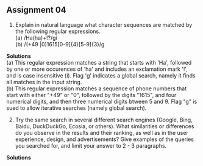 ## Assignment 04


1. Explain in natural language what character sequences are matched by the following regular expressions.<br>
(a) /Ha(ha)+!?/gi <br>
(b) /(\+49 |0)1615[0-9]{4}[5-9]{3}/g <br>

**Solutions** <br>
(a) This regular expression matches a string that starts with 'Ha', followed by one or more occurences of 'ha' and includes an exclamation mark '!', and is case insensitive (i). Flag 'g' indicates a global search, namely it finds all matches in the input string. <br>
(b) This regular expression matches a sequence of phone numbers that start with either "+49" or "0", followed by the digits "1615", and four numerical digits, and then three numerical digits btween 5 and 9. Flag "g" is sued to allow iterative searches (namely global search). <br>


2. Try the same search in several different search engines (Google, Bing, Baidu, DuckDuckGo, Ecosia, or others). What similarities or differences do you observe in the results and their ranking, as well as in the user experience, design, and advertisements? Give examples of the queries you searched for, and limit your answer to 2 - 3 paragraphs. <br>

**Solutions** <br>
